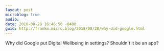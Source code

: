 ```yaml
---
layout: post
microblog: true
audio: 
date: 2018-08-28 16:46:50 -0400
guid: http://frankm.micro.blog/2018/08/28/why-did-google.html
---
```

Why did Google put Digital Wellbeing in settings? Shouldn't it be an app? 
